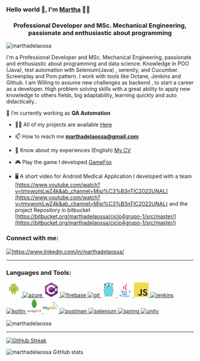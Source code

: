 ### Hello world 👋, I'm [Martha](https://github.com/marthadelaossa) 👨‍💻
<h3 align="center">Professional Developer and MSc. Mechanical Engineering, passionate and enthusiastic about programming</h3>

<p align="left"> <img src="https://komarev.com/ghpvc/?username=marthadelaossa&label=Profile%20views&color=0e75b6&style=flat" alt="marthadelaossa" /> </p>

<p>
I'm a Professional Developer and MSc. Mechanical Engineering, passionate and enthusiastic about programming and data science.
Knowledge in POO (Java), test automation with Selenium(Java) , serenity, and Cucumber. Screenplay and Pom pattern. 
I work with tools like Octane, Jenkins and Github. I am Willing to assume new challenges as backend , 
to start a career as a developer. 
High problem solving skills with a great ability to apply new knowledge to others fields, big adaptability, learning quickly 
and auto didactically..
<br/>

 🔭 I’m currently working as **QA Automation**

- 👨‍💻 All of my projects are available [Here](https://github.com/marthadelaossa)

- 📫 How to reach me **marthadelaossa@gmail.com**

- 📄 Know about my experiences (English) [My CV](https://drive.google.com/file/d/1uLYvmiU_62ZgzlgCaIk-5uU8BdCbjrGz/view?usp=sharing)


  
- 🎮 Play the game I developed [GameFox](https://marthadelaossa.000webhostapp.com/GameFox/index.html)

- 🖥️ A short video for Android Medical Application I developed with a team [https://www.youtube.com/watch?v=tmvwomLwZ4k&ab_channel=Misi%C3%B3nTIC2022UNAL](https://www.youtube.com/watch?v=tmvwomLwZ4k&ab_channel=Misi%C3%B3nTIC2022UNAL) and the project Repository in bitbucket [https://bitbucket.org/marthadelaossa/ciclo4grupo-1/src/master/](https://bitbucket.org/marthadelaossa/ciclo4grupo-1/src/master/)
  
<h3 align="left">Connect with me:</h3>
<p align="left">


<a href="https://www.linkedin.com/in/marthadelaossa/" target="blank"><img align="center" src="https://raw.githubusercontent.com/rahuldkjain/github-profile-readme-generator/master/src/images/icons/Social/linked-in-alt.svg" alt="https://www.linkedin.com/in/marthadelaossa/" height="30" width="40" /></a>
</p>



---

<h3 align="left">Languages and Tools:</h3>
<p align="left"> <a href="https://developer.android.com" target="_blank" rel="noreferrer"> <img src="https://raw.githubusercontent.com/devicons/devicon/master/icons/android/android-original-wordmark.svg" alt="android" width="40" height="40"/> </a> <a href="https://azure.microsoft.com/en-in/" target="_blank" rel="noreferrer"> <img src="https://www.vectorlogo.zone/logos/microsoft_azure/microsoft_azure-icon.svg" alt="azure" width="40" height="40"/> </a> <a href="https://www.w3schools.com/cs/" target="_blank" rel="noreferrer"> <img src="https://raw.githubusercontent.com/devicons/devicon/master/icons/csharp/csharp-original.svg" alt="csharp" width="40" height="40"/> </a> <a href="https://firebase.google.com/" target="_blank" rel="noreferrer"> <img src="https://www.vectorlogo.zone/logos/firebase/firebase-icon.svg" alt="firebase" width="40" height="40"/> </a> <a href="https://git-scm.com/" target="_blank" rel="noreferrer"> <img src="https://www.vectorlogo.zone/logos/git-scm/git-scm-icon.svg" alt="git" width="40" height="40"/> </a> <a href="https://golang.org" target="_blank" rel="noreferrer"> <img src="https://raw.githubusercontent.com/devicons/devicon/master/icons/go/go-original.svg" alt="go" width="40" height="40"/> </a> <a href="https://www.java.com" target="_blank" rel="noreferrer"> <img src="https://raw.githubusercontent.com/devicons/devicon/master/icons/java/java-original.svg" alt="java" width="40" height="40"/> </a> <a href="https://developer.mozilla.org/en-US/docs/Web/JavaScript" target="_blank" rel="noreferrer"> <img src="https://raw.githubusercontent.com/devicons/devicon/master/icons/javascript/javascript-original.svg" alt="javascript" width="40" height="40"/> </a> <a href="https://www.jenkins.io" target="_blank" rel="noreferrer"> <img src="https://www.vectorlogo.zone/logos/jenkins/jenkins-icon.svg" alt="jenkins" width="40" height="40"/> </a> <a href="https://kotlinlang.org" target="_blank" rel="noreferrer"> <img src="https://www.vectorlogo.zone/logos/kotlinlang/kotlinlang-icon.svg" alt="kotlin" width="40" height="40"/> </a> <a href="https://www.mongodb.com/" target="_blank" rel="noreferrer"> <img src="https://raw.githubusercontent.com/devicons/devicon/master/icons/mongodb/mongodb-original-wordmark.svg" alt="mongodb" width="40" height="40"/> </a> <a href="https://www.mysql.com/" target="_blank" rel="noreferrer"> <img src="https://raw.githubusercontent.com/devicons/devicon/master/icons/mysql/mysql-original-wordmark.svg" alt="mysql" width="40" height="40"/> </a> <a href="https://postman.com" target="_blank" rel="noreferrer"> <img src="https://www.vectorlogo.zone/logos/getpostman/getpostman-icon.svg" alt="postman" width="40" height="40"/> </a> <a href="https://www.selenium.dev" target="_blank" rel="noreferrer"> <img src="https://raw.githubusercontent.com/detain/svg-logos/780f25886640cef088af994181646db2f6b1a3f8/svg/selenium-logo.svg" alt="selenium" width="40" height="40"/> </a> <a href="https://spring.io/" target="_blank" rel="noreferrer"> <img src="https://www.vectorlogo.zone/logos/springio/springio-icon.svg" alt="spring" width="40" height="40"/> </a> <a href="https://unity.com/" target="_blank" rel="noreferrer"> <img src="https://www.vectorlogo.zone/logos/unity3d/unity3d-icon.svg" alt="unity" width="40" height="40"/> </a> </p>

<p><img align="center" src="https://github-readme-stats.vercel.app/api/top-langs?username=marthadelaossa&show_icons=true&locale=en&layout=compact" alt="marthadelaossa" /></p>



---


[![GitHub Streak](http://github-readme-streak-stats.herokuapp.com?user=marthadelaossa&theme=blueberry)](https://git.io/streak-stats)


![marthadelaossa GitHub stats](https://github-readme-stats.vercel.app/api?username=marthadelaossa&show_icons=true&theme=tokyonight)



